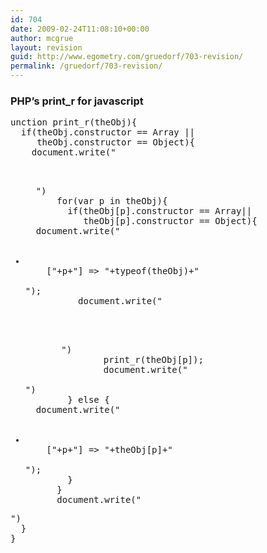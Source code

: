 ```yaml
---
id: 704
date: 2009-02-24T11:08:10+00:00
author: mcgrue
layout: revision
guid: http://www.egometry.com/gruedorf/703-revision/
permalink: /gruedorf/703-revision/
---
```

### PHP&#8217;s print_r for javascript

<pre>unction print_r(theObj){
  if(theObj.constructor == Array ||
     theObj.constructor == Object){
    document.write("

<ul>
  ")
      for(var p in theObj){
        if(theObj[p].constructor == Array||
           theObj[p].constructor == Object){
  document.write("
  
  <li>
    ["+p+"] => "+typeof(theObj)+"
  </li>");
          document.write("
  
  <ul>
    ")
            print_r(theObj[p]);
            document.write("
  </ul>")
        } else {
  document.write("
  
  <li>
    ["+p+"] => "+theObj[p]+"
  </li>");
        }
      }
      document.write("
</ul>")
  }
}
</pre>